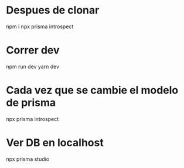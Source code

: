 # Despues de clonar

npm i
npx prisma introspect

# Correr dev

npm run dev
yarn dev

# Cada vez que se cambie el modelo de prisma

npx prisma introspect

#  Ver DB en localhost 

npx prisma studio